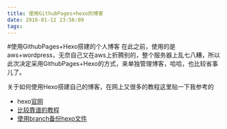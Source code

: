 ```yaml
---
title: 使用GithubPages+hexo的博客
date: 2016-01-12 23:56:09
tags:
---
```

#使用GithubPages+Hexo搭建的个人博客
在此之前，使用的是aws+wordpress，无奈自己又在aws上折腾别的，整个服务器上乱七八糟，所以此次决定采用GithubPages+Hexo的方式，来单独管理博客，哈哈，也比较省事儿了。

关于如何使用Hexo搭建自己的博客，在网上又很多的教程这里贴一下我参考的

* hexo[官网](https://hexo.io/docs/index.html)
* [比较靠谱的教程](http://ibruce.info/2013/11/22/hexo-your-blog/)
* [使用branch备份hexo文件](http://crazymilk.github.io/2015/12/28/GitHub-Pages-Hexo%E6%90%AD%E5%BB%BA%E5%8D%9A%E5%AE%A2/)